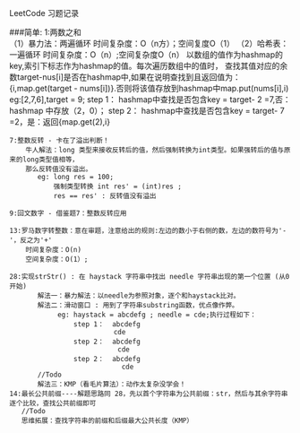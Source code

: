 LeetCode 习题记录

###简单:
    1:两数之和           
      （1）暴力法：两遍循环 时间复杂度：O（n方）；空间复度O（1）
      （2）哈希表：一遍循环 时间复杂度：O（n）;空间复杂度O（n）
           以数组的值作为hashmap的key,索引下标志作为hashmap的值。每次遍历数组中的值时，
           查找其值对应的余数target-nus[i]是否在hashmap中,如果在说明查找到且返回值为：
           {i,map.get(target - nums[i])}.否则将该值存放到hashmap中map.put(nums[i],i)
                eg:[2,7,6],target = 9;
                   step 1： hashmap中查找是否包含key = target- 2 =7,否：hashmap 中存放（2，0）；
                   step 2： hashmap中查找是否包含key = target- 7 =2，是：返回{map.get(2),i}
    
    7:整数反转 - 卡在了溢出判断！
        牛人解法：long 类型来接收反转后的值，然后强制转换为int类型。如果强转后的值与原来的long类型值相等，
        那么反转值没有溢出。
           eg: long res = 100;
               强制类型转换 int res' = (int)res ;
               res == res' : 反转值没有溢出
               
    9:回文数字 - 借鉴题7：整数反转应用
    
    13:罗马数字转整数：意在审题，注意给出的规则:左边的数小于右侧的数，左边的数符号为'-'，反之为'+'
        时间复杂度：O(n)
        空间复杂度：O(1）;
        
    28:实现strStr() : 在 haystack 字符串中找出 needle 字符串出现的第一个位置 (从0开始)
           解法一：暴力解法：以needle为参照对象，逐个和haystack比对。
           解法二：滑动窗口 : 用到了字符串substring函数，优点像作弊。
                eg: haystack = abcdefg ; needle = cde;执行过程如下：
                    step 1：  abcdefg
                              cde
                    step 2：  abcdefg
                               cde
                    step 2：  abcdefg
                                cde
           //Todo
           解法三：KMP（看毛片算法）：动作太复杂没学会！
    14:最长公共前缀----解题思路同 28，先以首个字符串为公共前缀：str，然后与其余字符串逐个比较，查找公共前缀即可
       //Todo
       思维拓展：查找字符串的前缀和后缀最大公共长度（KMP）
    
    
    